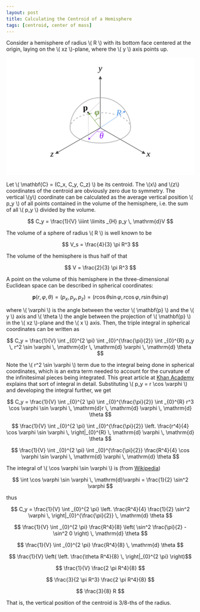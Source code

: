 ```yaml
---
layout: post
title: Calculating the Centroid of a Hemisphere
tags: [centroid, center of mass]
---
```


Consider a hemisphere of radius \\( R \\) with its bottom face centered at the origin, laying on the \\( xz \\)-plane, where the \\( y \\) axis points up.

![Hemisphere](/assets/img/Hemisphere.svg)

Let \\( \mathbf{C} = (C_x, C_y, C_z) \\) be its centroid. The \\(x\\) and \\(z\\) coordinates of the centroid are obviously zero due to symmetry. The vertical \\(y\\) coordinate can be calculated as the average vertical position \\( p_y \\) of all points contained in the volume of the hemisphere, i.e. the sum of all \\( p_y \\) divided by the volume.

$$ C_y = \frac{1}{V} \iiint \limits _{H} p_y \, \mathrm{d}V $$

The volume of a sphere of radius \\( R \\) is well known to be

$$ V_s = \frac{4}{3} \pi R^3 $$

The volume of the hemisphere is thus half of that

$$ V = \frac{2}{3} \pi R^3 $$

A point on the volume of this hemisphere in the three-dimensional Euclidean space can be described in spherical coordinates:

$$ \mathbf{p}(r,\varphi,\theta) = (p_x, p_y, p_z) = (r \cos  \theta \sin \varphi, r \cos \varphi, r \sin \theta \sin \varphi) $$

where \\( \varphi \\) is the angle between the vector \\( \mathbf{p} \\) and the \\( y \\) axis and \\( \theta \\) the angle between the projection of \\( \mathbf{p} \\) in the \\( xz \\)-plane and the \\( x \\) axis. Then, the triple integral in spherical coordinates can be written as

$$ C_y = \frac{1}{V} \int _{0}^{2 \pi} \int _{0}^{\frac{\pi}{2}} \int _{0}^{R} p_y \, r^2 \sin \varphi \,  \mathrm{d}r \, \mathrm{d} \varphi \, \mathrm{d} \theta $$

Note the \\( r^2 \sin \varphi \\) term due to the integral being done in spherical coordinates, which is an extra term needed to account for the curvature of the infinitesimal pieces being integrated. This great article at [Khan Academy](https://www.khanacademy.org/math/multivariable-calculus/integrating-multivariable-functions/x786f2022:polar-spherical-cylindrical-coordinates/a/triple-integrals-in-spherical-coordinates) explains that sort of integral in detail. Substituting \\( p_y = r \cos \varphi \\) and developing the integral further, we get

$$ C_y = \frac{1}{V} \int _{0}^{2 \pi} \int _{0}^{\frac{\pi}{2}} \int _{0}^{R} r^3 \cos \varphi \sin \varphi \,  \mathrm{d}r \, \mathrm{d} \varphi \, \mathrm{d} \theta $$

$$ \frac{1}{V} \int _{0}^{2 \pi} \int _{0}^{\frac{\pi}{2}} \left. \frac{r^4}{4} \cos \varphi \sin \varphi \, \right|_{0}^{R} \, \mathrm{d} \varphi \, \mathrm{d} \theta $$

$$ \frac{1}{V} \int _{0}^{2 \pi} \int _{0}^{\frac{\pi}{2}} \frac{R^4}{4} \cos \varphi \sin \varphi \, \mathrm{d} \varphi \, \mathrm{d} \theta $$

The integral of \\( \cos \varphi \sin \varphi \\) is (from [Wikipedia](https://en.wikipedia.org/wiki/List_of_integrals_of_trigonometric_functions#Integrands_involving_both_sine_and_cosine))

$$ \int \cos \varphi \sin \varphi \, \mathrm{d}\varphi = \frac{1}{2} \sin^2 \varphi $$

thus

$$ C_y = \frac{1}{V} \int _{0}^{2 \pi} \left. \frac{R^4}{4} \frac{1}{2} \sin^2 \varphi \, \right|_{0}^{\frac{\pi}{2}} \, \mathrm{d} \theta $$

$$ \frac{1}{V} \int _{0}^{2 \pi} \frac{R^4}{8} \left( \sin^2 \frac{\pi}{2} - \sin^2 0 \right) \, \mathrm{d} \theta $$

$$ \frac{1}{V} \int _{0}^{2 \pi} \frac{R^4}{8} \, \mathrm{d} \theta $$

$$ \frac{1}{V} \left( \left. \frac{\theta R^4}{8} \, \right|_{0}^{2 \pi} \right)$$

$$ \frac{1}{V} \frac{2 \pi R^4}{8} $$

$$ \frac{3}{2 \pi R^3} \frac{2 \pi R^4}{8} $$

$$ \frac{3}{8} R $$

That is, the vertical position of the centroid is 3/8-ths of the radius.
